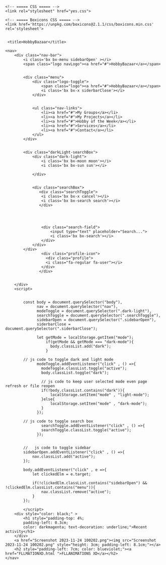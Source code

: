 <!DOCTYPE html>
<html lang="en">
<head>
    <meta charset="UTF-8">
    <meta http-equiv="X-UA-Compatible" content="IE=edge">
    <meta name="viewport" content="width=device-width, initial-scale=1.0">


    <!-- ===== CSS ===== -->
    <link rel="stylesheet" href="yes.css"> 
       
    <!-- ===== Boxicons CSS ===== -->
    <link href='https://unpkg.com/boxicons@2.1.1/css/boxicons.min.css' rel='stylesheet'>


     <title>HobbyBazaar</title>
</head>
<body>
   
    <nav>
        <div class="nav-bar">
            <i class='bx bx-menu sidebarOpen' ></i>
            <span class="logo navLogo"><a href="#">HobbyBazaar</a></span>


            <div class="menu">
                <div class="logo-toggle">
                    <span class="logo"><a href="#">HobbyBazaar</a></span>
                    <i class='bx bx-x siderbarClose'></i>
                </div>


                <ul class="nav-links">
                    <li><a href="#">My Groups</a></li>
                    <li><a href="#">My Projects</a></li>
                    <li><a href="#">Hobby of the Week</a></li>
                    <li><a href="#">Services</a></li>
                    <li><a href="#">Contact</a></li>
                </ul>
            </div>


            <div class="darkLight-searchBox">
                <div class="dark-light">
                    <i class='bx bx-moon moon'></i>
                    <i class='bx bx-sun sun'></i>
                   
                </div>


                <div class="searchBox">
                   <div class="searchToggle">
                    <i class='bx bx-x cancel'></i>
                    <i class='bx bx-search search'></i>
                   </div>

                   


                    <div class="search-field">
                        <input type="text" placeholder="Search...">
                        <i class='bx bx-search'></i>
                    </div>
                </div>
            </div>
                    <div class="profile-icon">
                      <div class="profile">
                      <i class="fa-regular fa-user"></i>
                    </div>
                   </div>
            

        </div>
        <script>


            const body = document.querySelector("body"),
                  nav = document.querySelector("nav"),
                  modeToggle = document.querySelector(".dark-light"),
                  searchToggle = document.querySelector(".searchToggle"),
                  sidebarOpen = document.querySelector(".sidebarOpen"),
                  siderbarClose = document.querySelector(".siderbarClose");
           
                  let getMode = localStorage.getItem("mode");
                      if(getMode && getMode === "dark-mode"){
                        body.classList.add("dark");
                      }
           
            // js code to toggle dark and light mode
                  modeToggle.addEventListener("click" , () =>{
                    modeToggle.classList.toggle("active");
                    body.classList.toggle("dark");
           
                    // js code to keep user selected mode even page refresh or file reopen
                    if(!body.classList.contains("dark")){
                        localStorage.setItem("mode" , "light-mode");
                    }else{
                        localStorage.setItem("mode" , "dark-mode");
                    }
                  });
           
            // js code to toggle search box
                    searchToggle.addEventListener("click" , () =>{
                    searchToggle.classList.toggle("active");
                  });
             
                 
            //   js code to toggle sidebar
            sidebarOpen.addEventListener("click" , () =>{
                nav.classList.add("active");
            });
           
            body.addEventListener("click" , e =>{
                let clickedElm = e.target;
           
                if(!clickedElm.classList.contains("sidebarOpen") && !clickedElm.classList.contains("menu")){
                    nav.classList.remove("active");
                }
            });
           
            </script>
        <div style="color: black;" >
            <h1 style="padding-top: 4%;
            padding-left: 0.3cm;
            color: darkmagenta; text-decoration: underline;">Recent activity</h1>
        </div>
        <a href="Screenshot 2023-11-24 100202.png"><img src="Screenshot 2023-11-24 100202.png" style="height: 3cm; padding-left: 8.1cm;"></a>
        <h2 style="padding-left: 7cm; color: blueviolet;"><a href="FLLMATIONXD.html ">FLLANIMATIONS XD</a></h2>
    </nav> 
   

  








</body>
</html>

